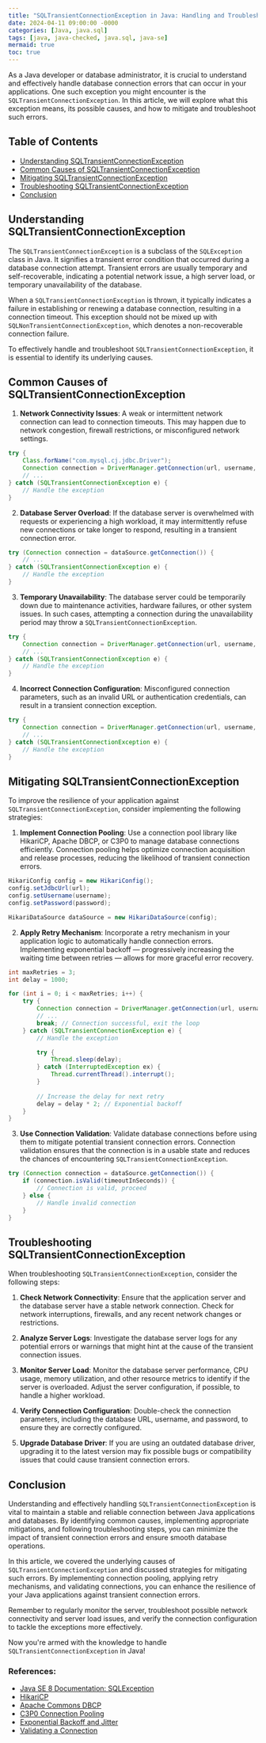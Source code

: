```yaml
---
title: "SQLTransientConnectionException in Java: Handling and Troubleshooting Common Database Connection Errors"
date: 2024-04-11 09:00:00 -0000
categories: [Java, java.sql]
tags: [java, java-checked, java.sql, java-se]
mermaid: true
toc: true
---
```



As a Java developer or database administrator, it is crucial to understand and effectively handle database connection errors that can occur in your applications. One such exception you might encounter is the `SQLTransientConnectionException`. In this article, we will explore what this exception means, its possible causes, and how to mitigate and troubleshoot such errors.

## Table of Contents

- [Understanding SQLTransientConnectionException](#understanding-sqltransientconnectionexception)
- [Common Causes of SQLTransientConnectionException](#common-causes-of-sqltransientconnectionexception)
- [Mitigating SQLTransientConnectionException](#mitigating-sqltransientconnectionexception)
- [Troubleshooting SQLTransientConnectionException](#troubleshooting-sqltransientconnectionexception)
- [Conclusion](#conclusion)

## Understanding SQLTransientConnectionException

The `SQLTransientConnectionException` is a subclass of the `SQLException` class in Java. It signifies a transient error condition that occurred during a database connection attempt. Transient errors are usually temporary and self-recoverable, indicating a potential network issue, a high server load, or temporary unavailability of the database.

When a `SQLTransientConnectionException` is thrown, it typically indicates a failure in establishing or renewing a database connection, resulting in a connection timeout. This exception should not be mixed up with `SQLNonTransientConnectionException`, which denotes a non-recoverable connection failure.

To effectively handle and troubleshoot `SQLTransientConnectionException`, it is essential to identify its underlying causes.

## Common Causes of SQLTransientConnectionException

1. **Network Connectivity Issues**: A weak or intermittent network connection can lead to connection timeouts. This may happen due to network congestion, firewall restrictions, or misconfigured network settings.

```java
try {
    Class.forName("com.mysql.cj.jdbc.Driver");
    Connection connection = DriverManager.getConnection(url, username, password);
    // ...
} catch (SQLTransientConnectionException e) {
    // Handle the exception
}
```

2. **Database Server Overload**: If the database server is overwhelmed with requests or experiencing a high workload, it may intermittently refuse new connections or take longer to respond, resulting in a transient connection error.

```java
try (Connection connection = dataSource.getConnection()) {
    // ...
} catch (SQLTransientConnectionException e) {
    // Handle the exception
}
```

3. **Temporary Unavailability**: The database server could be temporarily down due to maintenance activities, hardware failures, or other system issues. In such cases, attempting a connection during the unavailability period may throw a `SQLTransientConnectionException`.

```java
try {
    Connection connection = DriverManager.getConnection(url, username, password);
    // ...
} catch (SQLTransientConnectionException e) {
    // Handle the exception
}
```

4. **Incorrect Connection Configuration**: Misconfigured connection parameters, such as an invalid URL or authentication credentials, can result in a transient connection exception.

```java
try {
    Connection connection = DriverManager.getConnection(url, username, password);
    // ...
} catch (SQLTransientConnectionException e) {
    // Handle the exception
}
```

## Mitigating SQLTransientConnectionException

To improve the resilience of your application against `SQLTransientConnectionException`, consider implementing the following strategies:

1. **Implement Connection Pooling**: Use a connection pool library like HikariCP, Apache DBCP, or C3P0 to manage database connections efficiently. Connection pooling helps optimize connection acquisition and release processes, reducing the likelihood of transient connection errors.

```java
HikariConfig config = new HikariConfig();
config.setJdbcUrl(url);
config.setUsername(username);
config.setPassword(password);

HikariDataSource dataSource = new HikariDataSource(config);
```

2. **Apply Retry Mechanism**: Incorporate a retry mechanism in your application logic to automatically handle connection errors. Implementing exponential backoff — progressively increasing the waiting time between retries — allows for more graceful error recovery.

```java
int maxRetries = 3;
int delay = 1000;

for (int i = 0; i < maxRetries; i++) {
    try {
        Connection connection = DriverManager.getConnection(url, username, password);
        // ...
        break; // Connection successful, exit the loop
    } catch (SQLTransientConnectionException e) {
        // Handle the exception

        try {
            Thread.sleep(delay);
        } catch (InterruptedException ex) {
            Thread.currentThread().interrupt();
        }
        
        // Increase the delay for next retry
        delay = delay * 2; // Exponential backoff
    }
}
```

3. **Use Connection Validation**: Validate database connections before using them to mitigate potential transient connection errors. Connection validation ensures that the connection is in a usable state and reduces the chances of encountering `SQLTransientConnectionException`.

```java
try (Connection connection = dataSource.getConnection()) {
    if (connection.isValid(timeoutInSeconds)) {
        // Connection is valid, proceed
    } else {
        // Handle invalid connection
    }
}
```

## Troubleshooting SQLTransientConnectionException

When troubleshooting `SQLTransientConnectionException`, consider the following steps:

1. **Check Network Connectivity**: Ensure that the application server and the database server have a stable network connection. Check for network interruptions, firewalls, and any recent network changes or restrictions.

2. **Analyze Server Logs**: Investigate the database server logs for any potential errors or warnings that might hint at the cause of the transient connection issues.

3. **Monitor Server Load**: Monitor the database server performance, CPU usage, memory utilization, and other resource metrics to identify if the server is overloaded. Adjust the server configuration, if possible, to handle a higher workload.

4. **Verify Connection Configuration**: Double-check the connection parameters, including the database URL, username, and password, to ensure they are correctly configured.

5. **Upgrade Database Driver**: If you are using an outdated database driver, upgrading it to the latest version may fix possible bugs or compatibility issues that could cause transient connection errors.

## Conclusion

Understanding and effectively handling `SQLTransientConnectionException` is vital to maintain a stable and reliable connection between Java applications and databases. By identifying common causes, implementing appropriate mitigations, and following troubleshooting steps, you can minimize the impact of transient connection errors and ensure smooth database operations.

In this article, we covered the underlying causes of `SQLTransientConnectionException` and discussed strategies for mitigating such errors. By implementing connection pooling, applying retry mechanisms, and validating connections, you can enhance the resilience of your Java applications against transient connection errors.

Remember to regularly monitor the server, troubleshoot possible network connectivity and server load issues, and verify the connection configuration to tackle the exceptions more effectively.

Now you're armed with the knowledge to handle `SQLTransientConnectionException` in Java!

### References:

- [Java SE 8 Documentation: SQLException](https://docs.oracle.com/javase/8/docs/api/java/sql/SQLException.html)
- [HikariCP](https://github.com/brettwooldridge/HikariCP)
- [Apache Commons DBCP](https://commons.apache.org/proper/commons-dbcp/)
- [C3P0 Connection Pooling](http://www.mchange.com/projects/c3p0/)
- [Exponential Backoff and Jitter](https://aws.amazon.com/blogs/architecture/exponential-backoff-and-jitter/)
- [Validating a Connection](https://docs.oracle.com/javase/8/docs/api/java/sql/Connection.html#isValid-int-)